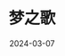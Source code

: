 ---
layout: movie-review
title: 梦之歌
description: >
  隐喻拍得太晦涩的结果就是催眠。
category: 电影
img: assets/img/movie/2024/meng_zhi_ge.webp
star: 2
date: 2024-03-07
---